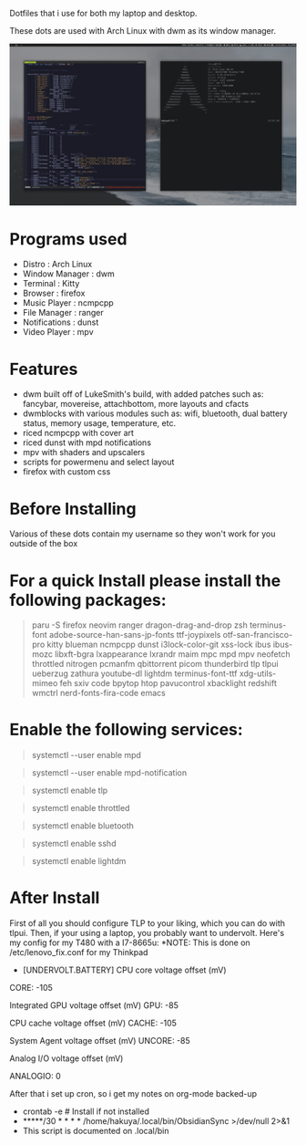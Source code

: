Dotfiles that i use for both my laptop and desktop.

These dots are used with Arch Linux with dwm as its window manager.

![Screenshot](Pictures/Screenshots/21-02-10_22:07:18.png)


# Programs used #
* Distro : Arch Linux
* Window Manager : dwm
* Terminal : Kitty
* Browser : firefox
* Music Player : ncmpcpp
* File Manager : ranger
* Notifications : dunst
* Video Player : mpv

# Features #

* dwm built off of LukeSmith's build, with added patches such as: fancybar, movereise,  attachbottom, more layouts and cfacts
* dwmblocks with various modules such as: wifi, bluetooth, dual battery status, memory usage, temperature, etc.
* riced ncmpcpp with cover art
* riced dunst with mpd notifications
* mpv with shaders and upscalers
* scripts for powermenu and select layout
* firefox with custom css

# Before Installing #

Various of these dots contain my username so they won't work for you outside of the box

# For a quick Install please install the following packages:

> paru -S firefox neovim ranger dragon-drag-and-drop zsh 
  terminus-font adobe-source-han-sans-jp-fonts ttf-joypixels 
  otf-san-francisco-pro kitty blueman ncmpcpp dunst i3lock-color-git 
  xss-lock ibus ibus-mozc libxft-bgra lxappearance lxrandr maim mpc 
  mpd mpv neofetch throttled nitrogen pcmanfm qbittorrent picom 
  thunderbird tlp tlpui ueberzug zathura youtube-dl lightdm 
  terminus-font-ttf xdg-utils-mimeo feh sxiv code bpytop htop 
  pavucontrol xbacklight redshift wmctrl nerd-fonts-fira-code
  emacs

# Enable the following services:

> systemctl --user enable mpd

> systemctl --user enable mpd-notification

> systemctl enable tlp

> systemctl enable throttled

> systemctl enable bluetooth

> systemctl enable sshd

> systemctl enable lightdm

# After Install

First of all you should configure TLP to your liking, which you can do with tlpui.
Then, if your using a laptop, you probably want to undervolt. Here's my config for my T480 with a I7-8665u:
*NOTE: This is done on /etc/lenovo_fix.conf for my Thinkpad

* [UNDERVOLT.BATTERY]
 CPU core voltage offset (mV)

CORE: -105

 Integrated GPU voltage offset (mV)
GPU: -85

 CPU cache voltage offset (mV)
CACHE: -105

 System Agent voltage offset (mV)
UNCORE: -85

 Analog I/O voltage offset (mV)

ANALOGIO: 0 


After that i set up cron, so i get my notes on org-mode backed-up
- crontab -e # Install if not installed
- *****/30 * * * * /home/hakuya/.local/bin/ObsidianSync >/dev/null 2>&1 
- This script is documented on .local/bin


